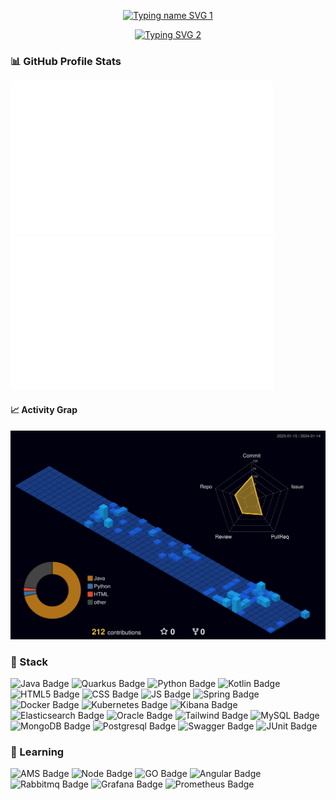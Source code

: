 <div align="center">
  <p>
    <!-- Typing SVG by DenverCoder1 - https://github.com/DenverCoder1/readme-typing-svg -->
    <a href="https://git.io/typing-svg"><img src="https://readme-typing-svg.demolab.com?font=Fira+Code&duration=1&pause=1000&center=true&vCenter=true&repeat=false&width=550&lines=Guilherme+Francisco" alt="Typing name SVG 1" /></a>
  </p>
  <p>
    <!-- Typing SVG by DenverCoder1 - https://github.com/DenverCoder1/readme-typing-svg -->
  <a href="https://git.io/typing-svg"><img src="https://readme-typing-svg.demolab.com?font=Fira+Code&pause=1000&center=true&vCenter=true&width=600&lines=Software+Enginner;Information+Systems+student;Always+learning+new+things" alt="Typing SVG 2" /></a>
  </p>
  
</div>

<h3> 📊 GitHub Profile Stats </h3>

<!-- https://github.com/jstrieb/github-stats -->

<a href="#"><img alt="guifrancisco's Github Stats" src="https://github.com/guifrancisco/github-stats/blob/master/generated/overview.svg#gh-dark-mode-only" height="245px"/></a>
<a href="#"><img alt="guifrancisco's Top Languages" src="https://github.com/guifrancisco/github-stats/blob/master/generated/languages.svg#gh-dark-mode-only" height="245px"/></a>

<h4> 📈 Activity Grap </h4> 

![](./profile-3d-contrib/profile-night-view.svg)

<h3> 📘 Stack </h3>

![Java Badge](https://img.shields.io/badge/Java-ED8B00?style=for-the-badge&logo=openjdk&logoColor=white)
![Quarkus Badge](https://img.shields.io/badge/Quarkus-000000?style=for-the-badge&logo=quarkus)
![Python Badge](https://img.shields.io/badge/Python-14354C?style=for-the-badge&logo=python&logoColor=white)
![Kotlin Badge](https://img.shields.io/badge/Kotlin-0095D5?&style=for-the-badge&logo=kotlin&logoColor=white)
![HTML5 Badge](https://img.shields.io/badge/HTML5-E34F26?style=for-the-badge&logo=html5&logoColor=white)
![CSS Badge](https://img.shields.io/badge/CSS3-1572B6?style=for-the-badge&logo=css3&logoColor=white)
![JS Badge](https://img.shields.io/badge/JavaScript-F7DF1E?style=for-the-badge&logo=javascript&logoColor=black)
![Spring Badge](https://img.shields.io/badge/Spring_Boot-F2F4F9?style=for-the-badge&logo=spring-boot)
![Docker Badge](https://img.shields.io/badge/Docker-2496ED?style=for-the-badge&logo=docker&logoColor=white)
![Kubernetes Badge](https://img.shields.io/badge/Kubernetes-326CE5?logo=kubernetes&logoColor=fff&style=for-the-badge)
![Kibana Badge](https://img.shields.io/badge/Kibana-005571?style=for-the-badge&logo=Kibana&logoColor=white)
![Elasticsearch Badge](https://img.shields.io/badge/Elastic_Search-005571?style=for-the-badge&logo=elasticsearch&logoColor=white)
![Oracle Badge](https://img.shields.io/badge/Oracle-F80000?style=for-the-badge&logo=Oracle&logoColor=white)
![Tailwind Badge](https://img.shields.io/badge/Tailwind_CSS-38B2AC?style=for-the-badge&logo=tailwind-css&logoColor=white)
![MySQL Badge](https://img.shields.io/badge/MySQL-005C84?style=for-the-badge&logo=mysql&logoColor=white)
![MongoDB Badge](https://img.shields.io/badge/MongoDB-4EA94B?style=for-the-badge&logo=mongodb&logoColor=white)
![Postgresql Badge](https://img.shields.io/badge/PostgreSQL-316192?style=for-the-badge&logo=postgresql&logoColor=white)
![Swagger Badge](https://img.shields.io/badge/Swagger-85EA2D?style=for-the-badge&logo=Swagger&logoColor=white)
![JUnit Badge](https://img.shields.io/badge/Junit5-25A162?style=for-the-badge&logo=junit5&logoColor=white)

### 📖 Learning
![AMS Badge](https://img.shields.io/badge/Amazon_AWS-232F3E?style=for-the-badge&logo=amazon-aws&logoColor=white)
![Node Badge](https://img.shields.io/badge/Node.js-43853D?style=for-the-badge&logo=node.js&logoColor=white)
![GO Badge](https://img.shields.io/badge/Go-00ADD8?style=for-the-badge&logo=go&logoColor=white)
![Angular Badge](https://img.shields.io/badge/Angular-DD0031?style=for-the-badge&logo=angular&logoColor=white)
![Rabbitmq Badge](https://img.shields.io/badge/rabbitmq-%23FF6600.svg?&style=for-the-badge&logo=rabbitmq&logoColor=white)
![Grafana Badge](https://img.shields.io/badge/Grafana-F2F4F9?style=for-the-badge&logo=grafana&logoColor=orange&labelColor=F2F4F9)
![Prometheus Badge](https://img.shields.io/badge/Prometheus-000000?style=for-the-badge&logo=prometheus&labelColor=000000)


  
